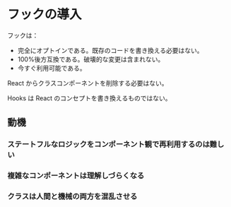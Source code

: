 # フックの導入

フックは：

- 完全にオプトインである。既存のコードを書き換える必要はない。
- 100%後方互換である。破壊的な変更は含まれない。
- 今すぐ利用可能である。

React からクラスコンポーネントを削除する必要はない。

Hooks は React のコンセプトを書き換えるものではない。

## 動機

### ステートフルなロジックをコンポーネント観で再利用するのは難しい

### 複雑なコンポーネントは理解しづらくなる

### クラスは人間と機械の両方を混乱させる
